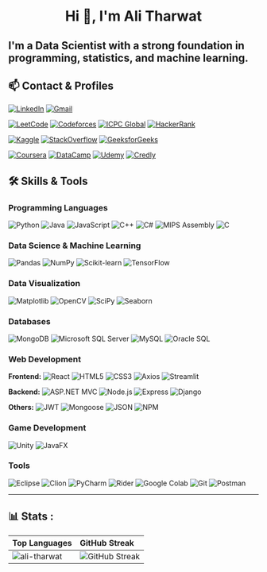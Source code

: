 <h1 align="center">Hi 👋, I'm Ali Tharwat</h1>

## I'm a Data Scientist with a strong foundation in programming, statistics, and machine learning.

## 📫 Contact & Profiles

[![LinkedIn](https://custom-icon-badges.demolab.com/badge/LinkedIn-0A66C2?style=for-the-badge&logo=linkedin-white&logoColor=fff)](https://linkedin.com/in/ali-tharwat) [![Gmail](https://img.shields.io/badge/Gmail-D14836?style=for-the-badge&logo=gmail&logoColor=white)](mailto:alimotharwat@gmail.com)

[![LeetCode](https://img.shields.io/badge/-LeetCode-FFA116?style=for-the-badge&logo=LeetCode&logoColor=fe9f16&color=black)](https://leetcode.com/alitharwat) [![Codeforces](https://img.shields.io/badge/-Codeforces-1F8ACB?style=for-the-badge&logo=codeforces&logoColor=white)](https://codeforces.com/profile/alitharwat) [![ICPC Global](https://img.shields.io/badge/ICPC%20Global-1A237E?style=for-the-badge&logo=codeforces&logoColor=white)](https://icpc.global/ICPCID/3ZKOOBS45C6T) [![HackerRank](https://img.shields.io/badge/-HackerRank-2EC866?style=for-the-badge&logo=HackerRank&logoColor=white)](https://www.hackerrank.com/profile/ali_tharwat) 

[![Kaggle](https://img.shields.io/badge/-Kaggle-20BEFF?style=for-the-badge&logo=kaggle&logoColor=white)](https://kaggle.com/alimtharwat) [![StackOverflow](https://img.shields.io/badge/Stack_Overflow-FE7A16?style=for-the-badge&logo=stack-overflow&logoColor=white)](https://stackoverflow.com/users/28046874/ali-tharwat) [![GeeksforGeeks](https://img.shields.io/badge/GeeksforGeeks-298D46?style=for-the-badge&logo=geeksforgeeks&logoColor=white)](https://auth.geeksforgeeks.org/user/aalimohamtl8s)

[![Coursera](https://img.shields.io/badge/Coursera-0056D2?style=for-the-badge&logo=coursera&logoColor=white)](https://www.coursera.org/learner/ali-tharwat) [![DataCamp](https://img.shields.io/badge/DataCamp-03EF62?style=for-the-badge&logo=datacamp&logoColor=white)](https://www.datacamp.com/portfolio/ali-tharwat) [![Udemy](https://img.shields.io/badge/Udemy-A435F0?style=for-the-badge&logo=Udemy&logoColor=white)](https://www.udemy.com/user/ali-tharwat-5/) [![Credly](https://img.shields.io/badge/Credly-FF6B00?style=for-the-badge&logo=Credly&logoColor=white)](https://www.credly.com/users/ali-tharwat)

## 🛠️ Skills & Tools

### Programming Languages
![Python](https://img.shields.io/badge/-Python-3776AB?style=for-the-badge&logo=python&logoColor=white) ![Java](https://img.shields.io/badge/-Java-007396?style=for-the-badge&logo=openjdk&) ![JavaScript](https://img.shields.io/badge/-JavaScript-F7DF1E?style=for-the-badge&logo=javascript&logoColor=black) ![C++](https://img.shields.io/badge/-C++-00599C?style=for-the-badge&logo=cplusplus&logoColor=white) ![C#](https://custom-icon-badges.demolab.com/badge/C%23-%23239120.svg?style=for-the-badge&logo=cshrp&logoColor=white&color=692a7a) ![MIPS Assembly](https://img.shields.io/badge/-MIPS%20Assembly-003366?style=for-the-badge&logo=assemblyscript&logoColor=white) ![C](https://img.shields.io/badge/-C-A8B9CC?style=for-the-badge&logo=c&logoColor=white&color=blue)

### Data Science & Machine Learning
![Pandas](https://img.shields.io/badge/-Pandas-150458?style=for-the-badge&logo=pandas&logoColor=white) ![NumPy](https://img.shields.io/badge/-NumPy-013243?style=for-the-badge&logo=numpy&logoColor=white) ![Scikit-learn](https://img.shields.io/badge/-Scikit--learn-F7931E?style=for-the-badge&logo=scikit-learn&logoColor=white) ![TensorFlow](https://img.shields.io/badge/-TensorFlow-FF6F00?style=for-the-badge&logo=tensorflow&logoColor=white)

### Data Visualization
![Matplotlib](https://custom-icon-badges.demolab.com/badge/Matplotlib-71D291?style=for-the-badge&logo=matplotlib) ![OpenCV](https://img.shields.io/badge/-OpenCV-5C3EE8?style=for-the-badge&logo=opencv&logoColor=white) ![SciPy](https://img.shields.io/badge/-SciPy-8CAAE6?style=for-the-badge&logo=scipy&logoColor=white) ![Seaborn](https://img.shields.io/badge/-Seaborn-5C8EBC?style=for-the-badge&logo=pypi&logoColor=white)

### Databases
![MongoDB](https://img.shields.io/badge/-MongoDB-47A248?style=for-the-badge&logo=mongodb&logoColor=white) ![Microsoft SQL Server](https://custom-icon-badges.demolab.com/badge/Microsoft%20SQL%20Server-CC2927?style=for-the-badge&logo=mssqlserver-white&logoColor=white) ![MySQL](https://img.shields.io/badge/MySQL-005C84?style=for-the-badge&logo=mysql&logoColor=white) ![Oracle SQL](https://img.shields.io/badge/-Oracle%20SQL-F80000?style=for-the-badge&logo=oracle&logoColor=white)

### Web Development
**Frontend:** ![React](https://img.shields.io/badge/-React-61DAFB?style=for-the-badge&logo=react&logoColor=black) ![HTML5](https://img.shields.io/badge/-HTML5-E34F26?style=for-the-badge&logo=html5&logoColor=white) ![CSS3](https://img.shields.io/badge/CSS3-639?style=for-the-badge&logo=css&logoColor=fff) ![Axios](https://img.shields.io/badge/axios-671ddf?&style=for-the-badge&logo=axios&logoColor=white) ![Streamlit](https://img.shields.io/badge/Streamlit-%23FE4B4B.svg?style=for-the-badge&logo=streamlit&logoColor=white)

**Backend:** ![ASP.NET MVC](https://img.shields.io/badge/-ASP.NET%20MVC-512BD4?style=for-the-badge&logo=dotnet&logoColor=white) ![Node.js](https://img.shields.io/badge/-Node.js-339933?style=for-the-badge&logo=node.js&logoColor=white) ![Express](https://img.shields.io/badge/-Express-000000?style=for-the-badge&logo=express&logoColor=white) ![Django](https://img.shields.io/badge/Django-092E20?style=for-the-badge&logo=django&logoColor=green)

**Others:** ![JWT](https://img.shields.io/badge/JWT-000000?style=for-the-badge&logo=JSON%20web%20tokens&logoColor=white) ![Mongoose](https://img.shields.io/badge/-Mongoose-880000?style=for-the-badge&logo=mongodb&logoColor=white) ![JSON](https://img.shields.io/badge/JSON-000000?style=for-the-badge&logo=json&logoColor=white) ![NPM](https://img.shields.io/badge/npm-CB3837?style=for-the-badge&logo=npm&logoColor=fff)

### Game Development
![Unity](https://img.shields.io/badge/-Unity-000000?style=for-the-badge&logo=unity&logoColor=white) ![JavaFX](https://img.shields.io/badge/-JavaFX-ED8B00?style=for-the-badge&logo=openjdk&logoColor=white)

### Tools
![Eclipse](https://img.shields.io/badge/Eclipse-2C2255?style=for-the-badge&logo=eclipse&logoColor=indigo&color=darkorange) ![Clion](https://img.shields.io/badge/CLion-000000?style=for-the-badge&logo=clion&logoColor=black&color=black&labelColor=deeppink) ![PyCharm](https://img.shields.io/badge/pycharm-143?style=for-the-badge&logo=pycharm&logoColor=black&color=black&labelColor=green) ![Rider](https://img.shields.io/badge/Rider-000000.svg?style=for-the-badge&logo=Rider&logoColor=black&color=black&labelColor=crimson) ![Google Colab](https://img.shields.io/badge/Google%20Colab-F9AB00?style=for-the-badge&logo=googlecolab&logoColor=fff) ![Git](https://img.shields.io/badge/-Git-F05032?style=for-the-badge&logo=git&logoColor=white) ![Postman](https://img.shields.io/badge/-Postman-FF6C37?style=for-the-badge&logo=postman&logoColor=white)

---

## 📊 Stats :

| Top Languages | GitHub Streak |
| :--- | :--- | 
| <img src="https://github-readme-stats.vercel.app/api/top-langs?username=ali-tharwat&show_icons=true&locale=en&theme=tokyonight&cardWidth=450" alt="ali-tharwat" /> | <img src="https://github-readme-streak-stats.herokuapp.com/?user=ali-tharwat&theme=dark" alt="GitHub Streak" /> |
